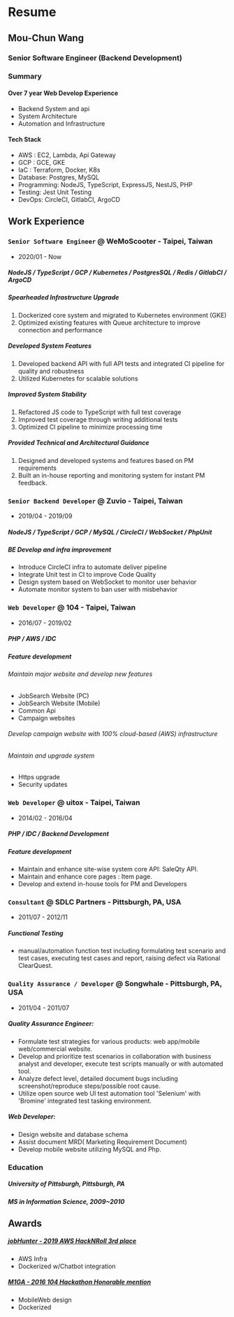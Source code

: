 # Resume

## Mou-Chun Wang

### Senior Software Engineer (Backend Development)

### Summary

#### Over 7 year Web Develop Experience

-   Backend System and api
-   System Architecture
-   Automation and Infrastructure

#### Tech Stack

-   AWS : EC2, Lambda, Api Gateway
-   GCP : GCE, GKE
-   IaC : Terraform, Docker, K8s
-   Database: Postgres, MySQL
-   Programming: NodeJS, TypeScript, ExpressJS, NestJS, PHP
-   Testing: Jest Unit Testing
-   DevOps: CircleCI, GitlabCI, ArgoCD

## Work Experience

### `Senior Software Engineer` @ WeMoScooter - Taipei, Taiwan

-   2020/01 - Now

##### NodeJS / TypeScript / GCP / Kubernetes / PostgresSQL / Redis / GitlabCI / ArgoCD

##### Spearheaded Infrastructure Upgrade

1. Dockerized core system and migrated to Kubernetes environment (GKE)
2. Optimized existing features with Queue architecture to improve connection and performance

##### Developed System Features

1. Developed backend API with full API tests and integrated CI pipeline for quality and robustness
2. Utilized Kubernetes for scalable solutions

##### Improved System Stability

1. Refactored JS code to TypeScript with full test coverage
2. Improved test coverage through writing additional tests
3. Optimized CI pipeline to minimize processing time

##### Provided Technical and Architectural Guidance

1. Designed and developed systems and features based on PM requirements
2. Built an in-house reporting and monitoring system for instant PM feedback.

### `Senior Backend Developer` @ Zuvio - Taipei, Taiwan

-   2019/04 - 2019/09

##### NodeJS / TypeScript / GCP / MySQL / CircleCI / WebSocket / PhpUnit

##### BE Develop and infra improvement

-   Introduce CircleCI infra to automate deliver pipeline
-   Integrate Unit test in CI to improve Code Quality
-   Design system based on WebSocket to monitor user behavior
-   Automate monitor system to ban user with misbehavior

### `Web Developer` @ 104 - Taipei, Taiwan

-   2016/07 - 2019/02

##### PHP / AWS / IDC

##### Feature development

###### Maintain major website and develop new features

-   JobSearch Website (PC)
-   JobSearch Website (Mobile)
-   Common Api
-   Campaign websites

###### Develop campaign website with 100% cloud-based (AWS) infrastructure

###### Maintain and upgrade system

-   Https upgrade
-   Security updates

### `Web Developer` @ uitox - Taipei, Taiwan

-   2014/02 - 2016/04

##### PHP / IDC / Backend Development

##### Feature development

-   Maintain and enhance site-wise system core API: SaleQty API.
-   Maintain and enhance core pages : Item page.
-   Develop and extend in-house tools for PM and Developers

### `Consultant` @ SDLC Partners - Pittsburgh, PA, USA

-   2011/07 - 2012/11

##### Functional Testing

-   manual/automation function test including formulating test scenario and test cases, executing test cases and report, raising defect via Rational ClearQuest.

### `Quality Assurance / Developer` @ Songwhale - Pittsburgh, PA, USA

-   2011/04 - 2011/07

##### Quality Assurance Engineer:

-   Formulate test strategies for various products: web app/mobile web/commercial website.
-   Develop and prioritize test scenarios in collaboration with business analyst and developer, execute test scripts manually or with automated tool.
-   Analyze defect level, detailed document bugs including screenshot/reproduce steps/possible root cause.
-   Utilize open source web UI test automation tool 'Selenium' with 'Bromine' integrated test tasking environment.

##### Web Developer:

-   Design website and database schema
-   Assist document MRD( Marketing Requirement Document)
-   Develop mobile website utilizing MySQL and Php.

### Education

##### University of Pittsburgh, Pittsburgh, PA

##### MS in Information Science, 2009~2010

## Awards

##### [jobHunter - 2019 AWS HackNRoll 3rd place](../projects/jobHunter.md)

-   AWS Infra
-   Dockerized w/Chatbot integration

##### [M1GA - 2016 104 Hackathon Honorable mention](../projects/m1ga.html)

-   MobileWeb design
-   Dockerized
